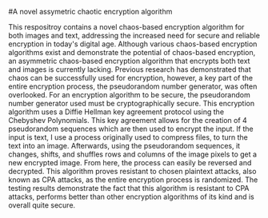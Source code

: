 #A novel assymetric chaotic encryption algorithm

This respositroy contains a novel chaos-based encryption algorithm for both images and text, addressing the increased need for secure and reliable encryption in today's digital age.  Although various chaos-based encryption algorithms exist and demonstrate the potential of chaos-based encryption, an asymmetric chaos-based encryption algorithm that encrypts both text and images is currently lacking. 
Previous research has demonstrated that chaos can be successfully used for encryption, however, a key part of the entire encryption process, the pseudorandom number generator, was often overlooked. For an encryption algorithm to be secure, the pseudorandom number generator used must be cryptographically secure. 
This encryption algorithm uses a Diffie Hellman key agreement protocol using the Chebyshev Polynomials.  This key agreement allows for the creation of 4 pseudorandom sequences which are then used to encrypt the input. If the input is text, I use a process originally used to compress files, to turn the text into an image. Afterwards, using the pseudorandom sequences, it changes, shifts, and shuffles rows and columns of the image pixels to get a new encrypted image. From here, the process can easily be reversed and decrypted. 
This algorithm proves resistant to chosen plaintext attacks, also known as CPA attacks, as the entire encryption process is randomized. 
The testing results demonstrate the fact that this algorithm is resistant to CPA attacks, performs better than other encryption algorithms of its kind and is overall quite secure. 

